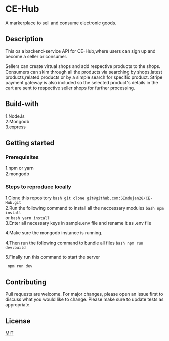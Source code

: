 # CE-Hub
 A markerplace to sell and consume electronic goods.

## Description
 This os a backend-service API for CE-Hub,where users can sign up and become a seller or consumer.
 
 Sellers can create virtual shops and add respective products to the shops.\
 Consumers can skim through all the products via searching by shops,latest products,related products or by a simple search for specific product.
 Stripe payment gateway is also included so the selected product's details in the cart are sent to respective seller shops for further processing.

## Build-with
  1.NodeJs\
  2.Mongodb\
  3.express

## Getting started

 ### Prerequisites
  1.npm or yarn\
  2.mongodb

 ### Steps to reproduce locally
  1.Clone this repository
    ```bash
     git clone git@github.com:SIndujan28/CE-Hub.git                                                                      
    ```
  2.Run the following command to install all the neccessary modules
    ```bash
     npm install
    ```\
    or
    ```bash
    yarn install
    ```\
  3.Enter all necessary keys in sample.env file and rename it as .env file

  4.Make sure the mongodb instance is running.

  4.Then run the following command to bundle all files 
    ```bash
      npm run dev:build
    ```

  5.Finally run this command to start the server
   ```bash
    npm run dev
   ```

## Contributing

Pull requests are welcome. For major changes, please open an issue first to discuss what you would like to change.
Please make sure to update tests as appropriate.

## License

[MIT](https://choosealicense.com/licenses/mit/)
